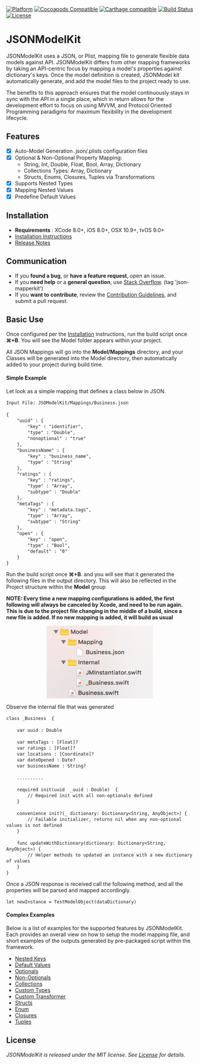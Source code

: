 
[![Platform](https://img.shields.io/badge/platform-ios%20%7C%20osx%20%7C%20tvos-lightgrey.svg)](https://github.com/AntonTheDev/JSONModelKit/)
[![Cocoapods Compatible](https://img.shields.io/badge/pod-v1.0.0-blue.svg)](https://cocoapods.org/)
[![Carthage compatible](https://img.shields.io/badge/Carthage-compatible-4BC51D.svg?style=flat)](https://github.com/Carthage/Carthage)
[![Build Status](https://travis-ci.org/AntonTheDev/JSONModelKit.svg?branch=dev)](https://travis-ci.org/AntonTheDev/JSONModelKit)
[![License](https://img.shields.io/badge/license-MIT-343434.svg)](https://github.com/AntonTheDev/JSONModelKit/)


# JSONModelKit

JSONModelKit uses a JSON, or Plist, mapping file to generate flexible data models against API. JSONModelKit differs from other mapping frameworks by taking an API-centric focus by mapping a model's properties against dictionary's keys. Once the model definition is created, JSONModel kit automatically generate, and add the model files to the project ready to use.

The benefits to this approach ensures that the model continuously stays in sync with the API in a single place, which in return allows for the development effort to focus on using MVVM, and Protocol Oriented Programming paradigms for maximum flexibility in the development lifecycle.

## Features

- [X] Auto-Model Generation .json/.plists configuration files
- [X] Optional & Non-Optional Property Mapping:
	* String, Int, Double, Float, Bool, Array, Dictionary
	* Collections Types: Array, Dictionary
	* Structs, Enums, Closures, Tuples via Transformations
- [X] Supports Nested Types
- [X] Mapping Nested Values
- [X] Predefine Default Values

## Installation

* **Requirements** : XCode 8.0+, iOS 8.0+, OSX 10.9+, tvOS 9.0+
* [Installation Instructions](/documentation/installation.md)
* [Release Notes](/documentation/changelog.md)

## Communication

- If you **found a bug**, or **have a feature request**, open an issue.
- If you **need help** or a **general question**, use [Stack Overflow](http://stackoverflow.com/questions/tagged/json-mapperkit). (tag 'json-mapperkit')
- If you **want to contribute**, review the [Contribution Guidelines](/Documentation/CONTRIBUTING.md), and submit a pull request.

## Basic Use

Once configured per the [Installation](/documentation/installation.md) instructions, run the build script once **⌘+B**. You will see the Model folder appears within your project.


All JSON Mappings will go into the **Model/Mappings** directory, and your Classes will be generated into the Model directory, then automatically added to your project during build time.

#### Simple Example

Let look as a simple mapping that defines a class below in JSON.

```
Input File: JSOModelKit/Mappings/Business.json

{
    "uuid" : {
        "key" : "identifier",
        "type" : "Double",
        "nonoptional" : "true"
    },
    "businessName" : {
        "key" : "business_name",
        "type" : "String"
    },
    "ratings" : {
        "key" : "ratings",
        "type" : "Array",
        "subtype" : "Double"
    },
    "metaTags" : {
        "key" : "metadata.tags",
        "type" : "Array",
        "subtype" : "String"
    },
    "open" : {
        "key" : "open",
        "type" : "Bool",
        "default" : "0"
    }
}
```
Run the build script once **⌘+B**. and you will see that it generated the following files in the output directory. This will also be reflected in the Project structure within the **Model** group

**NOTE: Every time a new mapping configurations is added, the first following will always be canceled by Xcode, and need to be run again. This is due to the project file changing in the middle of a build, since a new file is added. If no new mapping is added, it will build as usual**

<p align="center">
<img align="center"  src="https://github.com/AntonTheDev/JSONModelKit/blob/dev/documentation/readme_assets/genrerated_folder_structure.png?raw=true" width="286" height="196" />
</p>


Observe the internal file that was generated

```
class _Business  {

	var uuid : Double

	var metaTags : [Float]?
	var ratings : [Float]?
	var locations : [Coordinate]?
	var dateOpened : Date?
	var businessName : String?

	..........

	required init(uuid  _uuid : Double)  {
		// Required init with all non-optionals defined
	}

	convenience init?(_ dictionary: Dictionary<String, AnyObject>) {
		// Failable initializer, returns nil when any non-optional values is not defined
	}

	func updateWithDictionary(dictionary: Dictionary<String, AnyObject>) {
		// Helper methods to updated an instance with a new dictionary of values
	}
}
```

Once a JSON response is received call the following method, and all the properties will be parsed and mapped accordingly.

```
let newInstance = TestModelObject(dataDictionary)
```

#### Complex Examples

Below is a list of examples for the supported features by JSONModelKit. Each provides an overall view on how to setup the model mapping file, and short examples of the outputs generated by pre-packaged script within the framework.

* [Nested Keys](/documentation/nested_mapping.md)
* [Default Values](/documentation/default_values.md)
* [Optionals](/documentation/optional_value_types.md)
* [Non-Optionals](/documentation/non_optional_value_types.md)
* [Collections](/documentation/collection_types.md)
* [Custom Types](/documentation/complex_value_types.md)
* [Custom Transformer](/documentation/custom_transforms.md)
* [Structs](/documentation/custom_transforms_struct.md)
* [Enum](/documentation/custom_transforms_enums.md)
* [Closures](/documentation/custom_transforms_closures.md)
* [Tuples](/documentation/custom_transforms_tuples.md)

## License

*JSONModelKit is released under the MIT license. See [License](/LICENSE.md) for details.*
